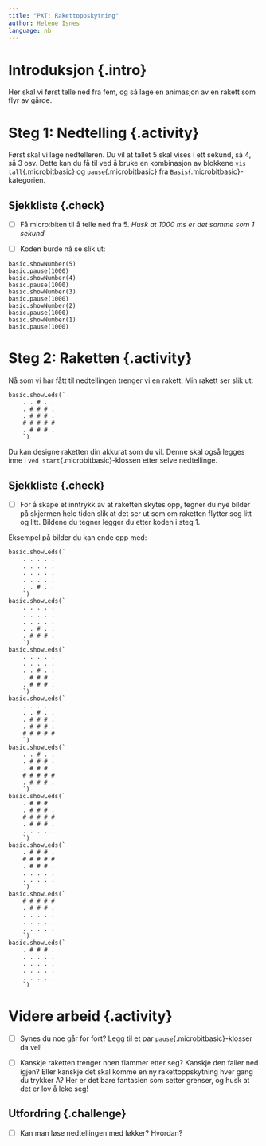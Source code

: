 ```yaml
---
title: "PXT: Rakettoppskytning"
author: Helene Isnes
language: nb
---
```



# Introduksjon {.intro}
Her skal vi først telle ned fra fem, og så lage en animasjon av en rakett som
flyr av gårde.


# Steg 1: Nedtelling {.activity}

Først skal vi lage nedtelleren. Du vil at tallet 5 skal vises i ett sekund, så
4, så 3 osv. Dette kan du få til ved å bruke en kombinasjon av blokkene
`vis tall`{.microbitbasic} og `pause`{.microbitbasic} fra `Basis`{.microbitbasic}-kategorien.


## Sjekkliste {.check}

- [ ] Få micro:biten til å telle ned fra 5. *Husk at 1000 ms er det samme som 1 sekund*

- [ ] Koden burde nå se slik ut:

```microbit
basic.showNumber(5)
basic.pause(1000)
basic.showNumber(4)
basic.pause(1000)
basic.showNumber(3)
basic.pause(1000)
basic.showNumber(2)
basic.pause(1000)
basic.showNumber(1)
basic.pause(1000)
```

# Steg 2: Raketten {.activity}

Nå som vi har fått til nedtellingen trenger vi en rakett. Min rakett ser slik ut:

```microbit
basic.showLeds(`
    . . # . .
    . # # # .
    . # # # .
    # # # # #
    . # # # .
    `)
```

Du kan designe raketten din akkurat som du vil. Denne skal også legges inne i
`ved start`{.microbitbasic}-klossen etter selve nedtellinge.


## Sjekkliste {.check}

- [ ] For å skape et inntrykk av at raketten skytes opp, tegner du nye bilder på
skjermen hele tiden slik at det ser ut som om raketten flytter seg litt og litt.
Bildene du tegner legger du etter koden i steg 1.

Eksempel på bilder du kan ende opp med:

```microbit
basic.showLeds(`
    . . . . .
    . . . . .
    . . . . .
    . . . . .
    . . # . .
    `)
basic.showLeds(`
    . . . . .
    . . . . .
    . . . . .
    . . # . .
    . # # # .
    `)
basic.showLeds(`
    . . . . .
    . . . . .
    . . # . .
    . # # # .
    . # # # .
    `)
basic.showLeds(`
    . . . . .
    . . # . .
    . # # # .
    . # # # .
    # # # # #
    `)
basic.showLeds(`
    . . # . .
    . # # # .
    . # # # .
    # # # # #
    . # # # .
    `)
basic.showLeds(`
    . # # # .
    . # # # .
    # # # # #
    . # # # .
    . . . . .
    `)
basic.showLeds(`
    . # # # .
    # # # # #
    . # # # .
    . . . . .
    . . . . .
    `)
basic.showLeds(`
    # # # # #
    . # # # .
    . . . . .
    . . . . .
    . . . . .
    `)
basic.showLeds(`
    . # # # .
    . . . . .
    . . . . .
    . . . . .
    . . . . .
    `)
```


# Videre arbeid {.activity}

- [ ] Synes du noe går for fort? Legg til et par `pause`{.microbitbasic}-klosser
  da vel!

- [ ] Kanskje raketten trenger noen flammer etter seg? Kanskje den faller ned
  igjen? Eller kanskje det skal komme en ny rakettoppskytning hver gang du
  trykker A? Her er det bare fantasien som setter grenser, og husk at det er lov
  å leke seg!


## Utfordring {.challenge}

- [ ] Kan man løse nedtellingen med løkker? Hvordan?
